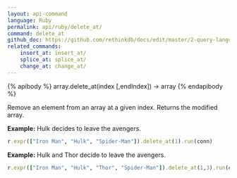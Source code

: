 ```yaml
---
layout: api-command 
language: Ruby
permalink: api/ruby/delete_at/
command: delete_at 
github_doc: https://github.com/rethinkdb/docs/edit/master/2-query-language/api/ruby/document-manipulation/delete_at.md
related_commands:
    insert_at: insert_at/
    splice_at: splice_at/
    change_at: change_at/
---
```



{% apibody %}
array.delete_at(index [,endIndex]) &rarr; array
{% endapibody %}

Remove an element from an array at a given index. Returns the modified array.

__Example:__ Hulk decides to leave the avengers.

```rb
r.expr(["Iron Man", "Hulk", "Spider-Man"]).delete_at(1).run(conn)
```

__Example:__ Hulk and Thor decide to leave the avengers.

```rb
r.expr(["Iron Man", "Hulk", "Thor", "Spider-Man"]).delete_at(1,3).run(conn)
```

